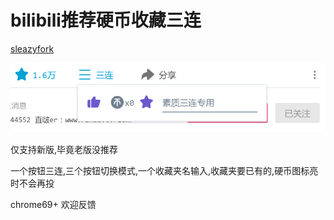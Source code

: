 # bilibili推荐硬币收藏三连

[sleazyfork](https://sleazyfork.org/en/scripts/37122-javlibrary-preview)

![](./1.png)

仅支持新版,毕竟老版没推荐

一个按钮三连,三个按钮切换模式,一个收藏夹名输入,收藏夹要已有的,硬币图标亮时不会再投

chrome69+ 欢迎反馈

